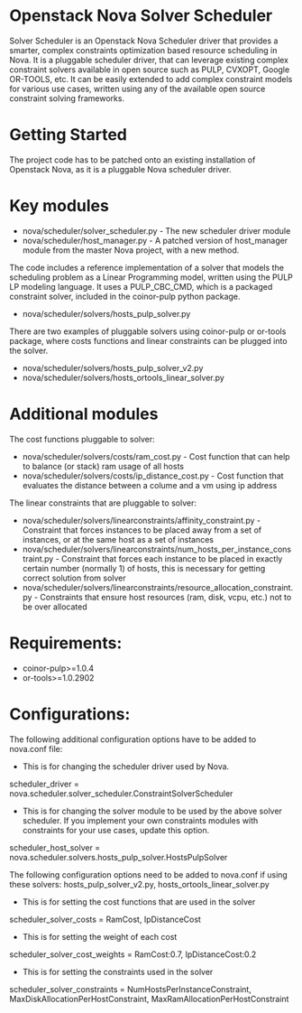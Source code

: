 Openstack Nova Solver Scheduler
===============================

Solver Scheduler is an Openstack Nova Scheduler driver that provides a smarter, complex constraints optimization based resource scheduling in Nova.  It is a pluggable scheduler driver, that can leverage existing complex constraint solvers available in open source such as PULP, CVXOPT, Google OR-TOOLS, etc. It can be easily extended to add complex constraint models for various use cases, written using any of the available open source constraint solving frameworks. 

Getting Started
===============
The project code has to be patched onto an existing installation of Openstack Nova, as it is a pluggable Nova scheduler driver.

Key modules
===========
* nova/scheduler/solver_scheduler.py    -  The new scheduler driver module
* nova/scheduler/host_manager.py   - A patched version of host_manager module from the master Nova project, with a new method.

The code includes a reference implementation of a solver that models the scheduling problem as a Linear Programming model, written using the PULP LP modeling language. It uses a PULP_CBC_CMD, which is a packaged constraint solver, included in the coinor-pulp python package.  

*  nova/scheduler/solvers/hosts_pulp_solver.py

There are two examples of pluggable solvers using coinor-pulp or or-tools package, where costs functions and linear constraints can be plugged into the solver.

*  nova/scheduler/solvers/hosts_pulp_solver_v2.py
*  nova/scheduler/solvers/hosts_ortools_linear_solver.py

Additional modules
==================

The cost functions pluggable to solver:

* nova/scheduler/solvers/costs/ram_cost.py      - Cost function that can help to balance (or stack) ram usage of all hosts
* nova/scheduler/solvers/costs/ip_distance_cost.py      - Cost function that evaluates the distance between a colume and a vm using ip address

The linear constraints that are pluggable to solver:

* nova/scheduler/solvers/linearconstraints/affinity_constraint.py       - Constraint that forces instances to be placed away from a set of instances, or at the same host as a set of instances
* nova/scheduler/solvers/linearconstraints/num_hosts_per_instance_constraint.py     - Constraint that forces each instance to be placed in exactly certain number (normally 1) of hosts, this is necessary for getting correct solution from solver
* nova/scheduler/solvers/linearconstraints/resource_allocation_constraint.py        - Constraints that ensure host resources (ram, disk, vcpu, etc.) not to be over allocated


Requirements:
=============
* coinor-pulp>=1.0.4
* or-tools>=1.0.2902
  
Configurations:
==============

The following additional configuration options have to be added to nova.conf file:

* This is for changing the scheduler driver used by Nova.

scheduler_driver = nova.scheduler.solver_scheduler.ConstraintSolverScheduler

* This is for changing the solver module to be used by the above solver scheduler. If you implement your own constraints modules with constraints for your use cases, update this option.

scheduler_host_solver = nova.scheduler.solvers.hosts_pulp_solver.HostsPulpSolver


The following configuration options need to be added to nova.conf if using these solvers: hosts_pulp_solver_v2.py, hosts_ortools_linear_solver.py

* This is for setting the cost functions that are used in the solver

scheduler_solver_costs = RamCost, IpDistanceCost

* This is for setting the weight of each cost

scheduler_solver_cost_weights = RamCost:0.7, IpDistanceCost:0.2

* This is for setting the constraints used in the solver

scheduler_solver_constraints = NumHostsPerInstanceConstraint, MaxDiskAllocationPerHostConstraint, MaxRamAllocationPerHostConstraint
